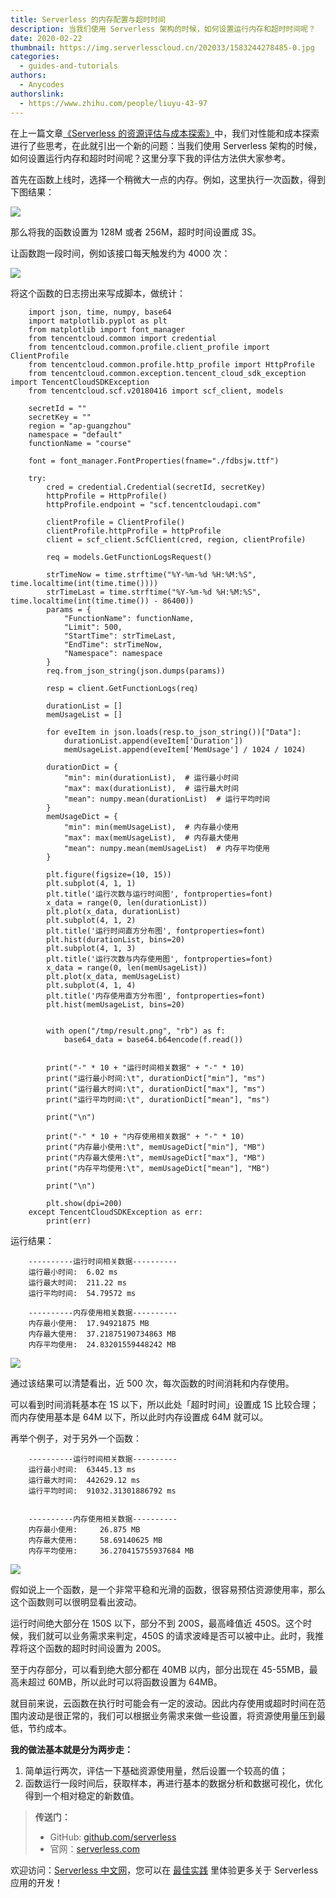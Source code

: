 ```yaml
---
title: Serverless 的内存配置与超时时间
description: 当我们使用 Serverless 架构的时候，如何设置运行内存和超时时间呢？
date: 2020-02-22
thumbnail: https://img.serverlesscloud.cn/202033/1583244278485-0.jpg
categories:
  - guides-and-tutorials
authors:
  - Anycodes
authorslink:
  - https://www.zhihu.com/people/liuyu-43-97
---
```


在上一篇文章[《Serverless 的资源评估与成本探索》](https://china.serverless.com/blog/2019-12-10-resource-cost/)中，我们对性能和成本探索进行了些思考，在此就引出一个新的问题：当我们使用 Serverless 架构的时候，如何设置运行内存和超时时间呢？这里分享下我的评估方法供大家参考。

首先在函数上线时，选择一个稍微大一点的内存。例如，这里执行一次函数，得到下图结果：

![](https://img.serverlesscloud.cn/202033/1583244075920-1.png)

那么将我的函数设置为 128M 或者 256M，超时时间设置成 3S。

让函数跑一段时间，例如该接口每天触发约为 4000 次：

![](https://img.serverlesscloud.cn/202033/1583244075839-1.png)

将这个函数的日志捞出来写成脚本，做统计：

```
    import json, time, numpy, base64
    import matplotlib.pyplot as plt
    from matplotlib import font_manager
    from tencentcloud.common import credential
    from tencentcloud.common.profile.client_profile import ClientProfile
    from tencentcloud.common.profile.http_profile import HttpProfile
    from tencentcloud.common.exception.tencent_cloud_sdk_exception import TencentCloudSDKException
    from tencentcloud.scf.v20180416 import scf_client, models
    
    secretId = ""
    secretKey = ""
    region = "ap-guangzhou"
    namespace = "default"
    functionName = "course"
    
    font = font_manager.FontProperties(fname="./fdbsjw.ttf")
    
    try:
        cred = credential.Credential(secretId, secretKey)
        httpProfile = HttpProfile()
        httpProfile.endpoint = "scf.tencentcloudapi.com"
    
        clientProfile = ClientProfile()
        clientProfile.httpProfile = httpProfile
        client = scf_client.ScfClient(cred, region, clientProfile)
    
        req = models.GetFunctionLogsRequest()
    
        strTimeNow = time.strftime("%Y-%m-%d %H:%M:%S", time.localtime(int(time.time())))
        strTimeLast = time.strftime("%Y-%m-%d %H:%M:%S", time.localtime(int(time.time()) - 86400))
        params = {
            "FunctionName": functionName,
            "Limit": 500,
            "StartTime": strTimeLast,
            "EndTime": strTimeNow,
            "Namespace": namespace
        }
        req.from_json_string(json.dumps(params))
    
        resp = client.GetFunctionLogs(req)
    
        durationList = []
        memUsageList = []
    
        for eveItem in json.loads(resp.to_json_string())["Data"]:
            durationList.append(eveItem['Duration'])
            memUsageList.append(eveItem['MemUsage'] / 1024 / 1024)
    
        durationDict = {
            "min": min(durationList),  # 运行最小时间
            "max": max(durationList),  # 运行最大时间
            "mean": numpy.mean(durationList)  # 运行平均时间
        }
        memUsageDict = {
            "min": min(memUsageList),  # 内存最小使用
            "max": max(memUsageList),  # 内存最大使用
            "mean": numpy.mean(memUsageList)  # 内存平均使用
        }
    
        plt.figure(figsize=(10, 15))
        plt.subplot(4, 1, 1)
        plt.title('运行次数与运行时间图', fontproperties=font)
        x_data = range(0, len(durationList))
        plt.plot(x_data, durationList)
        plt.subplot(4, 1, 2)
        plt.title('运行时间直方分布图', fontproperties=font)
        plt.hist(durationList, bins=20)
        plt.subplot(4, 1, 3)
        plt.title('运行次数与内存使用图', fontproperties=font)
        x_data = range(0, len(memUsageList))
        plt.plot(x_data, memUsageList)
        plt.subplot(4, 1, 4)
        plt.title('内存使用直方分布图', fontproperties=font)
        plt.hist(memUsageList, bins=20)


​        with open("/tmp/result.png", "rb") as f:
​            base64_data = base64.b64encode(f.read())
​    

        print("-" * 10 + "运行时间相关数据" + "-" * 10)
        print("运行最小时间:\t", durationDict["min"], "ms")
        print("运行最大时间:\t", durationDict["max"], "ms")
        print("运行平均时间:\t", durationDict["mean"], "ms")
    
        print("\n")
    
        print("-" * 10 + "内存使用相关数据" + "-" * 10)
        print("内存最小使用:\t", memUsageDict["min"], "MB")
        print("内存最大使用:\t", memUsageDict["max"], "MB")
        print("内存平均使用:\t", memUsageDict["mean"], "MB")
    
        print("\n")
    
        plt.show(dpi=200)
​    except TencentCloudSDKException as err:
​        print(err)
```

运行结果：

```
    ----------运行时间相关数据----------
    运行最小时间:	 6.02 ms
    运行最大时间:	 211.22 ms
    运行平均时间:	 54.79572 ms
​    
    ----------内存使用相关数据----------
    内存最小使用:	 17.94921875 MB
    内存最大使用:	 37.21875190734863 MB
    内存平均使用:	 24.83201559448242 MB
```

![](https://img.serverlesscloud.cn/202033/1583244075858-1.png)

通过该结果可以清楚看出，近 500 次，每次函数的时间消耗和内存使用。

可以看到时间消耗基本在 1S 以下，所以此处「超时时间」设置成 1S 比较合理；而内存使用基本是 64M 以下，所以此时内存设置成 64M 就可以。

再举个例子，对于另外一个函数：

```
    ----------运行时间相关数据----------
    运行最小时间:	 63445.13 ms
    运行最大时间:	 442629.12 ms
    运行平均时间:	 91032.31301886792 ms

​    
​    ----------内存使用相关数据----------
​    内存最小使用:	 26.875 MB
​    内存最大使用:	 58.69140625 MB
​    内存平均使用:	 36.270415755937684 MB
```

![](https://img.serverlesscloud.cn/202033/1583244076054-1.png)

假如说上一个函数，是一个非常平稳和光滑的函数，很容易预估资源使用率，那么这个函数则可以很明显看出波动。

运行时间绝大部分在 150S 以下，部分不到 200S，最高峰值近 450S。这个时候，我们就可以业务需求来判定，450S 的请求波峰是否可以被中止。此时，我推荐将这个函数的超时时间设置为 200S。

至于内存部分，可以看到绝大部分都在 40MB 以内，部分出现在 45-55MB，最高未超过 60MB，所以此时可以将函数设置为 64MB。

就目前来说，云函数在执行时可能会有一定的波动。因此内存使用或超时时间在范围内波动是很正常的，我们可以根据业务需求来做一些设置，将资源使用量压到最低，节约成本。

**我的做法基本就是分为两步走：**

1. 简单运行两次，评估一下基础资源使用量，然后设置一个较高的值；
2. 函数运行一段时间后，获取样本，再进行基本的数据分析和数据可视化，优化得到一个相对稳定的新数值。

> **传送门：**
> - GitHub: [github.com/serverless](https://github.com/serverless/serverless/blob/master/README_CN.md) 
> - 官网：[serverless.com](https://serverless.com/)

欢迎访问：[Serverless 中文网](https://china.serverless.com/)，您可以在 [最佳实践](https://china.serverless.com/best-practice) 里体验更多关于 Serverless 应用的开发！
